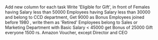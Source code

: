 Add new column for each task
Write 'Eligible for Gift', in front of Females having Salary less than 50000
Employees having Salary less than 30000 and belong to CCD department, Get 9000 as Bonus
Employees joined before 1980 , write them as 'Retired'
Employees belong to Sales or Marketing Department with Basic Salary < 45000 get Bonus of 25000
Gift everyone 1500 rs. Amazon Voucher, except Director and CEO
